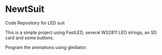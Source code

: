 # NewtSuit
Code Repository for LED suit

This is a simple project using FastLED, several WS2811 LED strings, an SD card and some buttons.

Program the animations using glediator.
